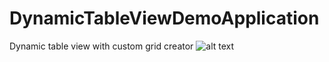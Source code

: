 # DynamicTableViewDemoApplication
Dynamic table view with custom grid creator
  ![alt text](https://user-images.githubusercontent.com/40615535/54877835-2cf04100-4e4a-11e9-8966-1e5bd5e03564.png) 
  
